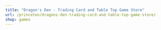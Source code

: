 ```yaml
---
title: "Dragon's Den - Trading Card and Table Top Game Store"
url: /princeton/dragons-den-trading-card-and-table-top-game-store/
shop: games
---
```

